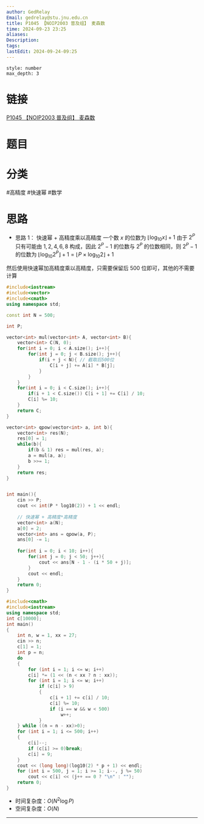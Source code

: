 ```yaml
---
author: GedRelay
Email: gedrelay@stu.jnu.edu.cn
title: P1045 【NOIP2003 普及组】 麦森数
time: 2024-09-23 23:25
aliases: 
Description: 
tags: 
lastEdit: 2024-09-24-09:25
---
```


```toc
style: number
max_depth: 3
```

# 链接
[P1045 【NOIP2003 普及组】 麦森数](https://www.luogu.com.cn/problem/P1045) 

# 题目


# 分类
#高精度 #快速幂 #数学 

# 思路
- 思路 1：
快速幂 + 高精度乘以高精度
一个数 ${x }$ 的位数为 ${\left\lfloor \log _{10} x  \right\rfloor +1 }$ 
由于 ${2^{P}  }$ 只有可能由 ${1,2,4,6,8 }$ 构成，因此 ${2^{P} -1 }$ 的位数与 ${2^{P}  }$ 的位数相同，则 ${2^{P} -1 }$ 的位数为 ${\left\lfloor \log _{10} 2^{P}  \right\rfloor +1=\left\lfloor P\times \log _{10} 2 \right\rfloor +1 }$ 

然后使用快速幂加高精度乘以高精度，只需要保留后 $500$ 位即可，其他的不需要计算

```cpp
#include<iostream>
#include<vector>
#include<cmath>
using namespace std;

const int N = 500;

int P;

vector<int> mul(vector<int> A, vector<int> B){
    vector<int> C(N, 0);
    for(int i = 0; i < A.size(); i++){
        for(int j = 0; j < B.size(); j++){
            if(i + j < N){ // 截取后500位
                C[i + j] += A[i] * B[j];
            }
        }
    }
    for(int i = 0; i < C.size(); i++){
        if(i + 1 < C.size()) C[i + 1] += C[i] / 10;
        C[i] %= 10;
    }
    return C;
}

vector<int> qpow(vector<int> a, int b){
    vector<int> res(N);
    res[0] = 1;
    while(b){
        if(b & 1) res = mul(res, a);
        a = mul(a, a);
        b >>= 1;
    }
    return res;
}


int main(){
    cin >> P;
    cout << int(P * log10(2)) + 1 << endl;
    
    // 快速幂 + 高精度*高精度
    vector<int> a(N);
    a[0] = 2;
    vector<int> ans = qpow(a, P);
    ans[0] -= 1;
    
    for(int i = 0; i < 10; i++){
        for(int j = 0; j < 50; j++){
            cout << ans[N - 1 - (i * 50 + j)];
        }
        cout << endl;
    }
    return 0;
}
```



```cpp
#include<cmath>
#include<iostream>
using namespace std;
int c[10000];
int main()
{
	int n, w = 1, xx = 27;
	cin >> n;
	c[1] = 1;
	int p = n;
	do
	{
		for (int i = 1; i <= w; i++)
		c[i] *= (1 << (n < xx ? n : xx));
		for (int i = 1; i <= w; i++)
			if (c[i] > 9)
			{
				c[i + 1] += c[i] / 10;
				c[i] %= 10;
				if (i == w && w < 500)
					w++;
			}
	} while ((n = n - xx)>0);
	for (int i = 1; i <= 500; i++)
	{
		c[i]--;
		if (c[i] >= 0)break;
		c[i] = 9;
	}
	cout << (long long)(log10(2) * p + 1) << endl;
	for (int i = 500, j = 1; i >= 1; i--, j %= 50)
		cout << c[i] << (j++ == 0 ? "\n" : "");
	return 0;
}
```


- 时间复杂度：${O\left( N^{2} \log P \right)  }$ 
- 空间复杂度：${O\left( N \right)  }$ 


---

